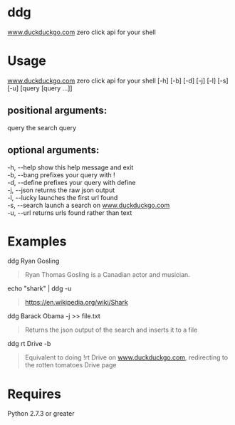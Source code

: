 ddg
===
www.duckduckgo.com zero click api for your shell

Usage
===
www.duckduckgo.com zero click api for your shell [-h] [-b] [-d] [-j]
                                                 [-l] [-s] [-u]
                                                 [query [query ...]]
  
positional arguments:  
---
  query         the search query
  
optional arguments:
---  
  -h, --help    show this help message and exit  
  -b, --bang    prefixes your query with !  
  -d, --define  prefixes your query with define  
  -j, --json    returns the raw json output  
  -l, --lucky   launches the first url found  
  -s, --search  launch a search on www.duckduckgo.com  
  -u, --url     returns urls found rather than text  

Examples
===
ddg Ryan Gosling
>Ryan Thomas Gosling is a Canadian actor and musician.

echo "shark" | ddg -u
>https://en.wikipedia.org/wiki/Shark

ddg Barack Obama -j >> file.txt
>Returns the json output of the search and inserts it to a file

ddg rt Drive -b
>Equivalent to doing !rt Drive on www.duckduckgo.com, redirecting to the rotten tomatoes Drive page


Requires
===
Python 2.7.3 or greater


